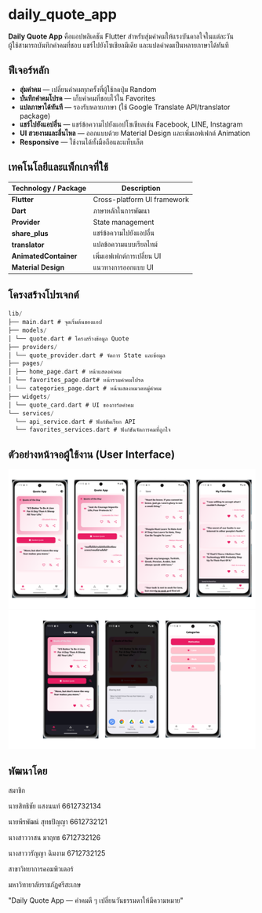 # daily_quote_app

**Daily Quote App** คือแอปพลิเคชัน Flutter สำหรับสุ่มคำคมให้แรงบันดาลใจในแต่ละวัน  
ผู้ใช้สามารถบันทึกคำคมที่ชอบ แชร์ไปยังโซเชียลมีเดีย และแปลคำคมเป็นหลายภาษาได้ทันที  

## ฟีเจอร์หลัก

- **สุ่มคำคม** — เปลี่ยนคำคมทุกครั้งที่ผู้ใช้กดปุ่ม Random
- **บันทึกคำคมโปรด** — เก็บคำคมที่ชอบไว้ใน Favorites
- **แปลภาษาได้ทันที** — รองรับหลายภาษา (ใช้ Google Translate API/translator package)
- **แชร์ไปยังแอปอื่น** — แชร์ข้อความไปยังแอปโซเชียลเช่น Facebook, LINE, Instagram
- **UI สวยงามและลื่นไหล** — ออกแบบด้วย Material Design และเพิ่มเอฟเฟกต์ Animation
- **Responsive** — ใช้งานได้ทั้งมือถือและแท็บเล็ต

## เทคโนโลยีและแพ็กเกจที่ใช้

| Technology / Package | Description |
|----------------------|-------------|
| **Flutter**          | Cross-platform UI framework |
| **Dart**             | ภาษาหลักในการพัฒนา |
| **Provider**         | State management |
| **share_plus**       | แชร์ข้อความไปยังแอปอื่น |
| **translator**       | แปลข้อความแบบเรียลไทม์ |
| **AnimatedContainer**| เพิ่มเอฟเฟกต์การเปลี่ยน UI |
| **Material Design**  | แนวทางการออกแบบ UI |

## โครงสร้างโปรเจกต์
```dart
lib/
├── main.dart # จุดเริ่มต้นของแอป
├── models/
│ └── quote.dart # โครงสร้างข้อมูล Quote
├── providers/
│ └── quote_provider.dart # จัดการ State และข้อมูล
├── pages/
│ ├── home_page.dart # หน้าแสดงคำคม
│ └── favorites_page.dart# หน้ารวมคำคมโปรด
| └── categories_page.dart # หน้าแสดงหมวดหมู่คำคม
├── widgets/
│ └── quote_card.dart # UI ของการ์ดคำคม
└── services/
  └── api_service.dart # ฟังก์ชันเรียก API 
  └── favorites_services.dart # ฟังก์ชันจัดการคมที่ถูกใจ
```

## ตัวอย่างหน้าจอผู้ใช้งาน (User Interface)
![หน้าจอแอป](./assets/images/ui-1.png)
![หน้าจอแอป](./assets/images/ui-2.png)

## พัฒนาโดย

สมาชิก 

นายสิทธิชัย แสงนนท์ 6612732134

นายพีรพัฒน์ สุทธปัญญา 6612732121

นางสาววาสน มาฤทธ 6712732126

นางสาววรัญญา ฉิมงาม 6712732125

สาขาวิทยาการคอมพิวเตอร์

มหาวิทายาลัยราชภัฏศรีสะเกษ

"Daily Quote App — คำคมดี ๆ เปลี่ยนวันธรรมดาให้มีความหมาย"